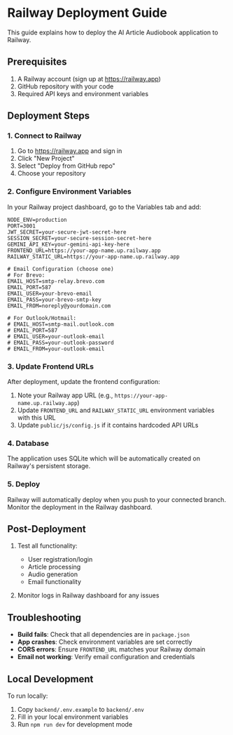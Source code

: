 # Railway Deployment Guide

This guide explains how to deploy the AI Article Audiobook application to Railway.

## Prerequisites

1. A Railway account (sign up at https://railway.app)
2. GitHub repository with your code
3. Required API keys and environment variables

## Deployment Steps

### 1. Connect to Railway

1. Go to https://railway.app and sign in
2. Click "New Project"
3. Select "Deploy from GitHub repo"
4. Choose your repository

### 2. Configure Environment Variables

In your Railway project dashboard, go to the Variables tab and add:

```
NODE_ENV=production
PORT=3001
JWT_SECRET=your-secure-jwt-secret-here
SESSION_SECRET=your-secure-session-secret-here
GEMINI_API_KEY=your-gemini-api-key-here
FRONTEND_URL=https://your-app-name.up.railway.app
RAILWAY_STATIC_URL=https://your-app-name.up.railway.app

# Email Configuration (choose one)
# For Brevo:
EMAIL_HOST=smtp-relay.brevo.com
EMAIL_PORT=587
EMAIL_USER=your-brevo-email
EMAIL_PASS=your-brevo-smtp-key
EMAIL_FROM=noreply@yourdomain.com

# For Outlook/Hotmail:
# EMAIL_HOST=smtp-mail.outlook.com
# EMAIL_PORT=587
# EMAIL_USER=your-outlook-email
# EMAIL_PASS=your-outlook-password
# EMAIL_FROM=your-outlook-email
```

### 3. Update Frontend URLs

After deployment, update the frontend configuration:

1. Note your Railway app URL (e.g., `https://your-app-name.up.railway.app`)
2. Update `FRONTEND_URL` and `RAILWAY_STATIC_URL` environment variables with this URL
3. Update `public/js/config.js` if it contains hardcoded API URLs

### 4. Database

The application uses SQLite which will be automatically created on Railway's persistent storage.

### 5. Deploy

Railway will automatically deploy when you push to your connected branch. Monitor the deployment in the Railway dashboard.

## Post-Deployment

1. Test all functionality:
   - User registration/login
   - Article processing
   - Audio generation
   - Email functionality

2. Monitor logs in Railway dashboard for any issues

## Troubleshooting

- **Build fails**: Check that all dependencies are in `package.json`
- **App crashes**: Check environment variables are set correctly
- **CORS errors**: Ensure `FRONTEND_URL` matches your Railway domain
- **Email not working**: Verify email configuration and credentials

## Local Development

To run locally:

1. Copy `backend/.env.example` to `backend/.env`
2. Fill in your local environment variables
3. Run `npm run dev` for development mode